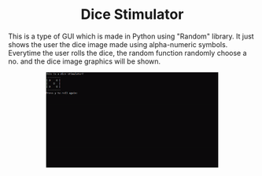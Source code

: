 <h1 align="center">Dice Stimulator</h1>
<p>
This is a type of GUI which is made in Python using "Random" library. It just shows the user the dice image made using alpha-numeric symbols. Everytime the user rolls the dice, the random function randomly choose a no. and the dice image graphics will be shown.
</p>
<p align="center">
<img src="https://github.com/simran2104/Python-Projects/blob/main/Dice_stimulator/demo.gif" width="350">
</p>
